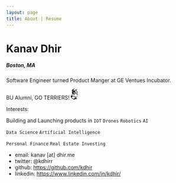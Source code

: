 ```yaml
---
layout: page
title: About | Resume
---
```

# Kanav Dhir
##### Boston, MA


Software Engineer turned Product Manger at GE Ventues Incubator. 

BU Alumni, GO TERRIERS! ![alt text](assets/rhett.gif "Rhett")


Interests:

Building and Launching products in `IOT` `Drones` `Robotics` `AI`

`Data Science` `Artificial Intelligence` 

`Personal Finance` `Real Estate Investing`


* email: kanav [at] dhir.me
* twitter: @kdhirr
* github: https://github.com/kdhir
* linkedin: https://www.linkedin.com/in/kdhir/

